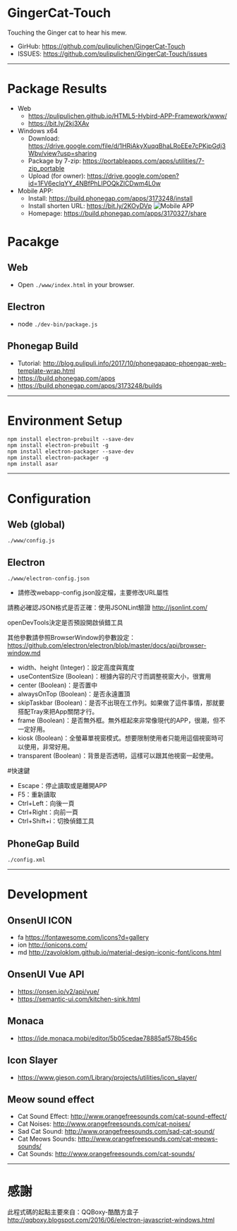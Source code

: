 # GingerCat-Touch

Touching the Ginger cat to hear his mew.

-   GirHub: <https://github.com/pulipulichen/GingerCat-Touch>
-   ISSUES: <https://github.com/pulipulichen/GingerCat-Touch/issues>

----

# Package Results
-   Web
    *   <https://pulipulichen.github.io/HTML5-Hybird-APP-Framework/www/>
    *   <https://bit.ly/2kj3XAv>
-   Windows x64
    *   Download: <https://drive.google.com/file/d/1HRjAkyXuqqBhaLRoEEe7cPKjpGdj3Wbv/view?usp=sharing>
    *   Package by 7-zip: <https://portableapps.com/apps/utilities/7-zip_portable>
    *   Upload (for owner): <https://drive.google.com/open?id=1FV6eclqYY_4NBfPhLlPOQkZlCDwm4L0w>
-   Mobile APP:
    *   Install: <https://build.phonegap.com/apps/3173248/install>
    *   Install shorten URL: <https://bit.ly/2KOyDVp>
      ![Mobile APP](https://chart.googleapis.com/chart?chs=116x116&cht=qr&chl=https://build.phonegap.com/apps/3173248/install/sexhpewxSToEta1DLsUm&chld=L|1&choe=UTF-8)
    *   Homepage: <https://build.phonegap.com/apps/3170327/share>

# Pacakge

## Web
-   Open `./www/index.html` in your browser.

## Electron
-   node `./dev-bin/package.js`

## Phonegap Build
-   Tutorial: <http://blog.pulipuli.info/2017/10/phonegapapp-phoengap-web-template-wrap.html>
-   <https://build.phonegap.com/apps>
-   <https://build.phonegap.com/apps/3173248/builds>

----

# Environment Setup

````
npm install electron-prebuilt --save-dev
npm install electron-prebuilt -g
npm install electron-packager --save-dev
npm install electron-packager -g
npm install asar
````

----

# Configuration

## Web (global)

`./www/config.js`

## Electron

`./www/electron-config.json`

-   請修改webapp-config.json設定檔，主要修改URL屬性

請務必確認JSON格式是否正確：使用JSONLint驗證 <http://jsonlint.com/>

openDevTools決定是否預設開啟偵錯工具

其他參數請參照BrowserWindow的參數設定：
<https://github.com/electron/electron/blob/master/docs/api/browser-window.md>

*   width、height (Integer)：設定高度與寬度
*   useContentSize (Boolean)：根據內容的尺寸而調整視窗大小，很實用
*   center (Boolean)：是否置中
*   alwaysOnTop (Boolean)：是否永遠置頂
*   skipTaskbar (Boolean)：是否不出現在工作列。如果做了這件事情，那就要搭配Tray來把App關閉才行。
*   frame (Boolean)：是否無外框。無外框起來非常像現代的APP，很潮，但不一定好用。
*   kiosk (Boolean)：全螢幕單視窗模式。想要限制使用者只能用這個視窗時可以使用，非常好用。
*   transparent (Boolean)：背景是否透明，這樣可以跟其他視窗一起使用。

#快速鍵
*   Escape：停止讀取或是離開APP
*   F5：重新讀取
*   Ctrl+Left：向後一頁
*   Ctrl+Right：向前一頁
*   Ctrl+Shift+i：切換偵錯工具

## PhoneGap Build

`./config.xml`

----

# Development

## OnsenUI ICON

-   fa <https://fontawesome.com/icons?d=gallery>
-   ion <http://ionicons.com/>
-   md <http://zavoloklom.github.io/material-design-iconic-font/icons.html>

## OnsenUI Vue API

-   <https://onsen.io/v2/api/vue/>
-   <https://semantic-ui.com/kitchen-sink.html>

## Monaca

-   <https://ide.monaca.mobi/editor/5b05cedae78885af578b456c>

## Icon Slayer

-   <https://www.gieson.com/Library/projects/utilities/icon_slayer/>

## Meow sound effect

-   Cat Sound Effect: <http://www.orangefreesounds.com/cat-sound-effect/>
-   Cat Noises: <http://www.orangefreesounds.com/cat-noises/>
-   Sad Cat Sound: <http://www.orangefreesounds.com/sad-cat-sound/>
-   Cat Meows Sounds: <http://www.orangefreesounds.com/cat-meows-sounds/>
-   Cat Sounds: <http://www.orangefreesounds.com/cat-sounds/>

----

# 感謝

此程式碼的起點主要來自：QQBoxy-酷酷方盒子
<http://qqboxy.blogspot.com/2016/06/electron-javascript-windows.html>
